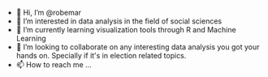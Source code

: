 - 👋 Hi, I’m @robemar
- 👀 I’m interested in data analysis in the field of social sciences
- 🌱 I’m currently learning visualization tools through R and Machine Learning
- 💞️ I’m looking to collaborate on any interesting data analysis you got your hands on. Specially if it's in election related topics.  
- 📫 How to reach me ...

<!---
robemar/robemar is a ✨ special ✨ repository because its `README.md` (this file) appears on your GitHub profile.
You can click the Preview link to take a look at your changes.
--->
